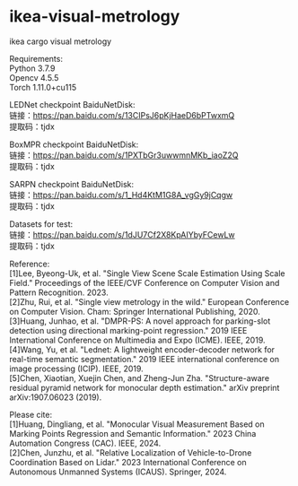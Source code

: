 # ikea-visual-metrology
ikea cargo visual metrology

Requirements:<br>
Python 3.7.9<br>
Opencv 4.5.5<br>
Torch 1.11.0+cu115<br>

LEDNet checkpoint BaiduNetDisk:<br>
链接：https://pan.baidu.com/s/13CIPsJ6pKjHaeD6bPTwxmQ <br>
提取码：tjdx<br>

BoxMPR checkpoint BaiduNetDisk:<br>
链接：https://pan.baidu.com/s/1PXTbGr3uwwmnMKb_iaoZ2Q <br>
提取码：tjdx<br>

SARPN checkpoint BaiduNetDisk:<br>
链接：https://pan.baidu.com/s/1_Hd4KtM1G8A_vgGy9jCqgw <br>
提取码：tjdx<br>

Datasets for test:<br>
链接：https://pan.baidu.com/s/1dJU7Cf2X8KpAIYbyFCewLw <br>
提取码：tjdx<br>

Reference:<br>
[1]Lee, Byeong-Uk, et al. "Single View Scene Scale Estimation Using Scale Field." Proceedings of the IEEE/CVF Conference on Computer Vision and Pattern Recognition. 2023.<br>
[2]Zhu, Rui, et al. "Single view metrology in the wild." European Conference on Computer Vision. Cham: Springer International Publishing, 2020.<br>
[3]Huang, Junhao, et al. "DMPR-PS: A novel approach for parking-slot detection using directional marking-point regression." 2019 IEEE International Conference on Multimedia and Expo (ICME). IEEE, 2019.<br>
[4]Wang, Yu, et al. "Lednet: A lightweight encoder-decoder network for real-time semantic segmentation." 2019 IEEE international conference on image processing (ICIP). IEEE, 2019.<br>
[5]Chen, Xiaotian, Xuejin Chen, and Zheng-Jun Zha. "Structure-aware residual pyramid network for monocular depth estimation." arXiv preprint arXiv:1907.06023 (2019).<br>

Please cite:<br>
[1]Huang, Dingliang, et al. "Monocular Visual Measurement Based on Marking Points Regression and Semantic Information." 2023 China Automation Congress (CAC). IEEE, 2024.<br>
[2]Chen, Junzhu, et al. "Relative Localization of Vehicle-to-Drone Coordination Based on Lidar." 2023 International Conference on Autonomous Unmanned Systems (ICAUS). Springer, 2024.<br>
